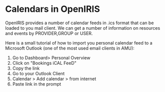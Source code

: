 # Calendars in OpenIRIS

OpenIRIS provides a number of calendar feeds in .ics format that can be loaded to you mail client. We can get a number of information on resources and events by PROVIDER,GROUP or USER.

Here is a small tutorial of how to import you personal calendar feed to a Microsoft Outlook (one of the most used email clients in AMU):

1) Go to Dashboard> Personal Overview
2) Click on "Bookings iCAL FeeD"
3) Copy the link
4) Go to your Outlook Client
5) Calendar > Add calendar > from internet
6) Paste link in the prompt 
